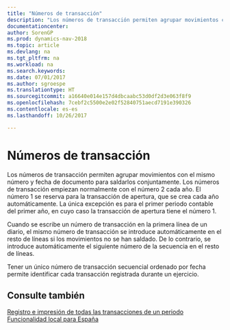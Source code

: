 ```yaml
---
title: "Números de transacción"
description: "Los números de transacción permiten agrupar movimientos con el mismo número y fecha de documento para saldarlos conjuntamente."
documentationcenter: 
author: SorenGP
ms.prod: dynamics-nav-2018
ms.topic: article
ms.devlang: na
ms.tgt_pltfrm: na
ms.workload: na
ms.search.keywords: 
ms.date: 07/01/2017
ms.author: sgroespe
ms.translationtype: HT
ms.sourcegitcommit: a16640e014e157d4dbcaabc53d0df2d3e063f8f9
ms.openlocfilehash: 7cebf2c5500e2e02f52840751aecd7191e390326
ms.contentlocale: es-es
ms.lasthandoff: 10/26/2017

---
```

# <a name="transaction-numbers"></a>Números de transacción
Los números de transacción permiten agrupar movimientos con el mismo número y fecha de documento para saldarlos conjuntamente. Los números de transacción empiezan normalmente con el número 2 cada año. El número 1 se reserva para la transacción de apertura, que se crea cada año automáticamente. La única excepción es para el primer periodo contable del primer año, en cuyo caso la transacción de apertura tiene el número 1.  

Cuando se escribe un número de transacción en la primera línea de un diario, el mismo número de transacción se introduce automáticamente en el resto de líneas si los movimientos no se han saldado. De lo contrario, se introduce automáticamente el siguiente número de la secuencia en el resto de líneas.  

Tener un único número de transacción secuencial ordenado por fecha permite identificar cada transacción registrada durante un ejercicio.  

## <a name="see-also"></a>Consulte también  
 [Registro e impresión de todas las transacciones de un periodo](how-to-post-and-print-all-transactions-for-a-period.md)   
 [Funcionalidad local para España](spain-local-functionality.md)

